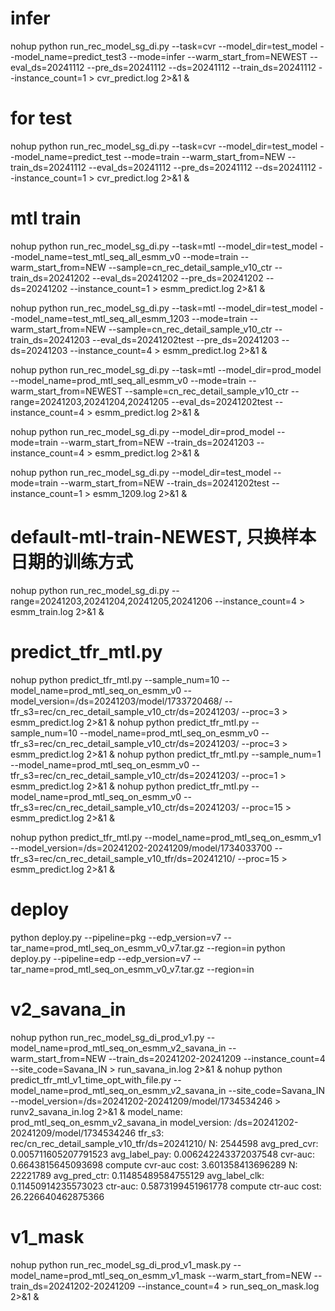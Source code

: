# infer
nohup python run_rec_model_sg_di.py  --task=cvr --model_dir=test_model --model_name=predict_test3 --mode=infer --warm_start_from=NEWEST --eval_ds=20241112 --pre_ds=20241112 --ds=20241112 --train_ds=20241112 --instance_count=1 > cvr_predict.log 2>&1 &
# for test
nohup python run_rec_model_sg_di.py  --task=cvr --model_dir=test_model --model_name=predict_test --mode=train --warm_start_from=NEW --train_ds=20241112 --eval_ds=20241112 --pre_ds=20241112 --ds=20241112  --instance_count=1  > cvr_predict.log 2>&1 &
# mtl train
nohup python run_rec_model_sg_di.py  --task=mtl --model_dir=test_model --model_name=test_mtl_seq_all_esmm_v0 --mode=train --warm_start_from=NEW --sample=cn_rec_detail_sample_v10_ctr  --train_ds=20241202 --eval_ds=20241202 --pre_ds=20241202 --ds=20241202  --instance_count=1  > esmm_predict.log 2>&1 &

nohup python run_rec_model_sg_di.py  --task=mtl --model_dir=test_model --model_name=test_mtl_seq_all_esmm_1203 --mode=train --warm_start_from=NEW --sample=cn_rec_detail_sample_v10_ctr  --train_ds=20241203 --eval_ds=20241202test --pre_ds=20241203 --ds=20241203  --instance_count=4  > esmm_predict.log 2>&1 &

nohup python run_rec_model_sg_di.py  --task=mtl --model_dir=prod_model --model_name=prod_mtl_seq_all_esmm_v0 --mode=train --warm_start_from=NEWEST --sample=cn_rec_detail_sample_v10_ctr  --range=20241203,20241204,20241205 --eval_ds=20241202test  --instance_count=4  > esmm_predict.log 2>&1 &

nohup python run_rec_model_sg_di.py  --model_dir=prod_model --mode=train --warm_start_from=NEW  --train_ds=20241203  --instance_count=4  > esmm_predict.log 2>&1 &

nohup python run_rec_model_sg_di.py  --model_dir=test_model --mode=train --warm_start_from=NEW  --train_ds=20241202test  --instance_count=1  > esmm_1209.log 2>&1 &
# default-mtl-train-NEWEST, 只换样本日期的训练方式
nohup python run_rec_model_sg_di.py    --range=20241203,20241204,20241205,20241206  --instance_count=4  > esmm_train.log 2>&1 &





# predict_tfr_mtl.py
nohup python predict_tfr_mtl.py --sample_num=10 --model_name=prod_mtl_seq_on_esmm_v0  --model_version=/ds=20241203/model/1733720468/  --tfr_s3=rec/cn_rec_detail_sample_v10_ctr/ds=20241203/  --proc=3 > esmm_predict.log 2>&1 &
nohup python predict_tfr_mtl.py --sample_num=10 --model_name=prod_mtl_seq_on_esmm_v0 --tfr_s3=rec/cn_rec_detail_sample_v10_ctr/ds=20241203/  --proc=3 > esmm_predict.log 2>&1 &
nohup python predict_tfr_mtl.py --sample_num=1 --model_name=prod_mtl_seq_on_esmm_v0 --tfr_s3=rec/cn_rec_detail_sample_v10_ctr/ds=20241203/  --proc=1 > esmm_predict.log 2>&1 &
nohup python predict_tfr_mtl.py --model_name=prod_mtl_seq_on_esmm_v0 --tfr_s3=rec/cn_rec_detail_sample_v10_ctr/ds=20241203/  --proc=15 > esmm_predict.log 2>&1 &

nohup python predict_tfr_mtl.py --model_name=prod_mtl_seq_on_esmm_v1 --model_version=/ds=20241202-20241209/model/1734033700  --tfr_s3=rec/cn_rec_detail_sample_v10_tfr/ds=20241210/  --proc=15 > esmm_predict.log 2>&1 &

# deploy
python deploy.py --pipeline=pkg --edp_version=v7 --tar_name=prod_mtl_seq_on_esmm_v0_v7.tar.gz --region=in
python deploy.py --pipeline=edp --edp_version=v7 --tar_name=prod_mtl_seq_on_esmm_v0_v7.tar.gz --region=in

# v2_savana_in
nohup python run_rec_model_sg_di_prod_v1.py --model_name=prod_mtl_seq_on_esmm_v2_savana_in  --warm_start_from=NEW  --train_ds=20241202-20241209 --instance_count=4 --site_code=Savana_IN  > run_savana_in.log 2>&1 &
nohup python predict_tfr_mtl_v1_time_opt_with_file.py --model_name=prod_mtl_seq_on_esmm_v2_savana_in  --site_code=Savana_IN  --model_version=/ds=20241202-20241209/model/1734534246 > runv2_savana_in.log 2>&1 &
model_name: prod_mtl_seq_on_esmm_v2_savana_in
model_version: /ds=20241202-20241209/model/1734534246
tfr_s3: rec/cn_rec_detail_sample_v10_tfr/ds=20241210/
N: 2544598 avg_pred_cvr: 0.005711605207791523 avg_label_pay: 0.006242243372037548
cvr-auc: 0.6643815645093698
compute cvr-auc cost: 3.601358413696289
N: 22221789 avg_pred_ctr: 0.11485489584755129 avg_label_clk: 0.11450914235573023
ctr-auc: 0.5873199451961778
compute ctr-auc cost: 26.226640462875366

# v1_mask
nohup python run_rec_model_sg_di_prod_v1_mask.py --model_name=prod_mtl_seq_on_esmm_v1_mask  --warm_start_from=NEW  --train_ds=20241202-20241209 --instance_count=4   > run_seq_on_mask.log 2>&1 &

                                            